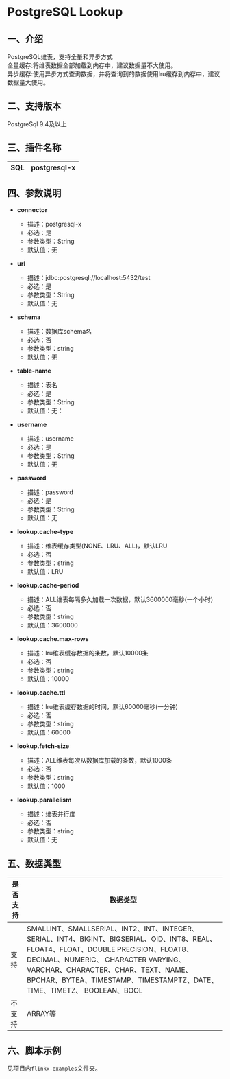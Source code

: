 # PostgreSQL Lookup

## 一、介绍
PostgreSQL维表，支持全量和异步方式<br />
全量缓存:将维表数据全部加载到内存中，建议数据量不大使用。<br />
异步缓存:使用异步方式查询数据，并将查询到的数据使用lru缓存到内存中，建议数据量大使用。

## 二、支持版本
PostgreSql 9.4及以上


## 三、插件名称
| SQL | postgresql-x |
| --- | --- |

## 四、参数说明
- **connector**
    - 描述：postgresql-x
    - 必选：是
    - 参数类型：String
    - 默认值：无
      <br />

- **url**
    - 描述：jdbc:postgresql://localhost:5432/test
    - 必选：是
    - 参数类型：String
    - 默认值：无
      <br />

- **schema**
    - 描述：数据库schema名
    - 必选：否
    - 参数类型：string
    - 默认值：无
      <br />

- **table-name**
    - 描述：表名
    - 必选：是
    - 参数类型：String
    - 默认值：无：
      <br />

- **username**
    - 描述：username
    - 必选：是
    - 参数类型：String
    - 默认值：无
      <br />

- **password**
    - 描述：password
    - 必选：是
    - 参数类型：String
    - 默认值：无
      <br />

- **lookup.cache-type**
    - 描述：维表缓存类型(NONE、LRU、ALL)，默认LRU
    - 必选：否
    - 参数类型：string
    - 默认值：LRU
      <br />

- **lookup.cache-period**
    - 描述：ALL维表每隔多久加载一次数据，默认3600000毫秒(一个小时)
    - 必选：否
    - 参数类型：string
    - 默认值：3600000
      <br />

- **lookup.cache.max-rows**
    - 描述：lru维表缓存数据的条数，默认10000条
    - 必选：否
    - 参数类型：string
    - 默认值：10000
      <br />

- **lookup.cache.ttl**
    - 描述：lru维表缓存数据的时间，默认60000毫秒(一分钟)
    - 必选：否
    - 参数类型：string
    - 默认值：60000
      <br />

- **lookup.fetch-size**
    - 描述：ALL维表每次从数据库加载的条数，默认1000条
    - 必选：否
    - 参数类型：string
    - 默认值：1000
      <br />

- **lookup.parallelism**
    - 描述：维表并行度
    - 必选：否
    - 参数类型：string
    - 默认值：无
      <br />

## 五、数据类型
| 是否支持 | 数据类型 |
| --- | ---|
| 支持 | SMALLINT、SMALLSERIAL、INT2、INT、INTEGER、SERIAL、INT4、BIGINT、BIGSERIAL、OID、INT8、REAL、FLOAT4、FLOAT、DOUBLE PRECISION、FLOAT8、DECIMAL、NUMERIC、 CHARACTER VARYING、VARCHAR、CHARACTER、CHAR、TEXT、NAME、BPCHAR、BYTEA、TIMESTAMP、TIMESTAMPTZ、DATE、TIME、TIMETZ、 BOOLEAN、BOOL |
| 不支持 | ARRAY等 |


## 六、脚本示例
见项目内`flinkx-examples`文件夹。
